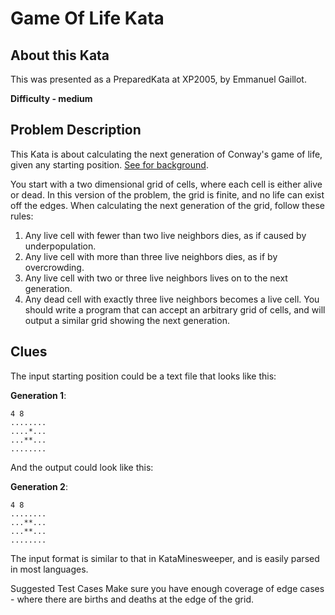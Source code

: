# Game Of Life Kata

## About this Kata
This was presented as a PreparedKata at XP2005, by Emmanuel Gaillot.

**Difficulty - medium**

## Problem Description

This Kata is about calculating the next generation of Conway's game of life, given any starting position. [See for background](http://en.wikipedia.org/wiki/Conway%27s_Game_of_Life).

You start with a two dimensional grid of cells, where each cell is either alive or dead. In this version of the problem, the grid is finite, and no life can exist off the edges. When calculating the next generation of the grid, follow these rules:

   1. Any live cell with fewer than two live neighbors dies, as if caused by underpopulation.
   2. Any live cell with more than three live neighbors dies, as if by overcrowding.
   3. Any live cell with two or three live neighbors lives on to the next generation.
   4. Any dead cell with exactly three live neighbors becomes a live cell.
You should write a program that can accept an arbitrary grid of cells, and will output a similar grid showing the next generation.

## Clues

The input starting position could be a text file that looks like this:

**Generation 1**:

    4 8
    ........
    ....*...
    ...**...
    ........
And the output could look like this:

**Generation 2**:

    4 8
    ........
    ...**...
    ...**...
    ........

The input format is similar to that in KataMinesweeper, and is easily parsed in most languages.

Suggested Test Cases Make sure you have enough coverage of edge cases - where there are births and deaths at the edge of the grid.